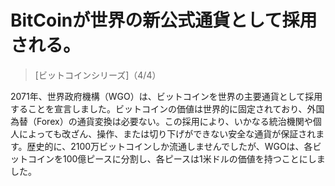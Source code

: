# BitCoinが世界の新公式通貨として採用される。
> [ビットコインシリーズ]（4/4）

2071年、世界政府機構（WGO）は、ビットコインを世界の主要通貨として採用することを宣言しました。ビットコインの価値は世界的に固定されており、外国為替（Forex）の通貨変換は必要ない。この採用により、いかなる統治機関や個人によっても改ざん、操作、または切り下げができない安全な通貨が保証されます。歴史的に、2100万ビットコインしか流通しませんでしたが、WGOは、各ビットコインを100億ピースに分割し、各ピースは1米ドルの価値を持つことにしました。
